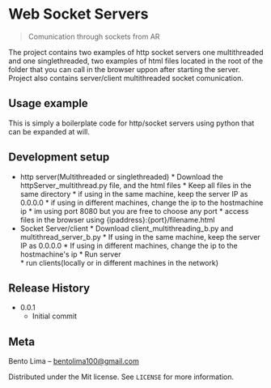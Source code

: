 # Web Socket Servers
> Comunication through sockets from AR

The project contains two examples of http socket servers one multithreaded and one singlethreaded, two examples of html files located in the root of the folder
that you can call in the browser uppon after starting the server. Project also contains server/client multithreaded socket comunication.

## Usage example

This is  simply a boilerplate code for http/socket servers using python that can be expanded at will.

## Development setup
* http server(Multithreaded or singlethreaded)
      * Download the httpServer_multithread.py file, and the html files
      * Keep all files in the same directory
      * if using in the same machine, keep the server IP as 0.0.0.0
      * if using in different machines, change the ip to the hostmachine ip
      * im using port 8080 but you are free to choose any port
      * access files in the browser using {ipaddress}:{port}/filename.html
* Socket Server/client
      * Download client_multithreading_b.py and multithread_server_b.py
      * If using in the same machine, keep the server IP as 0.0.0.0
      * If using in different machines, change the ip to the hostmachine's ip
      * Run server  
      * run clients(locally or in different machines in the network)   
  
## Release History

* 0.0.1
    * Initial commit

## Meta

Bento Lima – bentolima100@gmail.com

Distributed under the Mit license. See ``LICENSE`` for more information.
